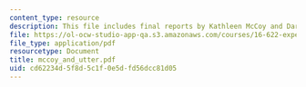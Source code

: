 ```yaml
---
content_type: resource
description: This file includes final reports by Kathleen McCoy and Darlene Utter.
file: https://ol-ocw-studio-app-qa.s3.amazonaws.com/courses/16-622-experimental-projects-ii-fall-2003/cd62234d5f8d5c1f0e5dfd56dcc81d05_mccoy_and_utter.pdf
file_type: application/pdf
resourcetype: Document
title: mccoy_and_utter.pdf
uid: cd62234d-5f8d-5c1f-0e5d-fd56dcc81d05
---
```

